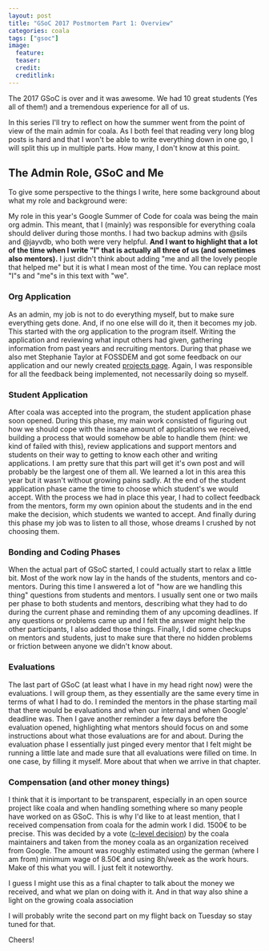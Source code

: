 ```yaml
---
layout: post
title: "GSoC 2017 Postmortem Part 1: Overview"
categories: coala
tags: ["gsoc"]
image:
  feature:
  teaser:
  credit:
  creditlink:
---
```


The 2017 GSoC is over and it was awesome. We had 10 great students
(Yes all of them!) and a tremendous experience for all of us.

In this series I'll try to reflect on how the summer went from the point
of view of the main admin for coala.
As I both feel that reading very long blog posts is hard and that I
won't be able to write everything down in one go, I will split this up
in multiple parts.
How many, I don't know at this point.


The Admin Role, GSoC and Me
----------------------------

To give some perspective to the things I write, here some background
about what my role and background were:

My role in this year's Google Summer of Code for coala was being the
main org admin. This meant, that I (mainly) was responsible for
everything coala should deliver during those months.
I had two backup admins with @sils and @jayvdb, who both were very
helpful.
**And I want to highlight that a lot of the time when I write "I" that
is actually all three of us (and sometimes also mentors).**
I just didn't think about adding "me and all the lovely people that
helped me" but it is what I mean most of the time.
You can replace most "I"s and "me"s in this text with "we".

### Org Application
As an admin, my job is not to do everything myself, but to
make sure everything gets done.
And, if no one else will do it, then it becomes my job.
This started with the org application to the program itself.
Writing the application and reviewing what input others had given,
gathering information from past years and recruiting mentors.
During that phase we also met Stephanie Taylor at FOSSDEM and got some
feedback on our application and our newly created
[projects page](http://projects.coala.io/).
Again, I was responsible for all the feedback being implemented, not
necessarily doing so myself.

### Student Application
After coala was accepted into the program, the student application phase
soon opened.
During this phase, my main work consisted of figuring out how we should
cope with the insane amount of applications we received, building a
process that would somehow be able to handle them (hint: we kind of
failed with this), review applications and support mentors and students
on their way to getting to know each other and writing applications.
I am pretty sure that this part will get it's own post and will probably
be the largest one of them all.
We learned a lot in this area this year but it wasn't without growing
pains sadly.
At the end of the student application phase came the time to choose
which student's we would accept.
With the process we had in place this year, I had to collect feedback
from the mentors, form my own opinion about the students and in the end
make the decision, which students we wanted to accept.
And finally during this phase my job was to listen to all those, whose
dreams I crushed by not choosing them.

### Bonding and Coding Phases
When the actual part of GSoC started, I could actually start to relax a
little bit.
Most of the work now lay in the hands of the students, mentors and
co-mentors.
During this time I answered a lot of "how are we handling this thing"
questions from students and mentors.
I usually sent one or two mails per phase to both students and mentors,
describing what they had to do during the current phase and reminding
them of any upcoming deadlines.
If any questions or problems came up and I felt the answer might help
the other participants, I also added those things.
Finally, I did some checkups on mentors and students, just to make
sure that there no hidden problems or friction between anyone we didn't
know about.

### Evaluations
The last part of GSoC (at least what I have in my head right now) were
the evaluations.
I will group them, as they essentially are the same every time in terms
of what I had to do.
I reminded the mentors in the phase starting mail that there would be
evaluations and when our internal and when Google' deadline was.
Then I gave another reminder a few days before the evaluation opened,
highlighting what mentors should focus on and some instructions about
what those evaluations are for and about.
During the evaluation phase I essentially just pinged every mentor that
I felt might be running a little late and made sure that all evaluations
were filled on time.
In one case, by filling it myself.
More about that when we arrive in that chapter.

### Compensation (and other money things)
I think that it is important to be transparent, especially in an open
source project like coala and when handling something where so many
people have worked on as GSoC.
This is why I'd like to at least mention, that I received compensation
from coala for the admin work I did.
1500€ to be precise.
This was decided by a vote
([c-level decision](https://github.com/coala/cEPs/blob/master/cEP-0001.md))
by the coala maintainers and taken from the money coala as an
organization received from Google.
The amount was roughly estimated using the german (where I am from)
minimum wage of 8.50€ and using 8h/week as the work hours.
Make of this what you will.
I just felt it noteworthy.

I guess I might use this as a final chapter to talk about the money we
received, and what we plan on doing with it.
And in that way also shine a light on the growing coala association


I will probably write the second part on my flight back on Tuesday so
stay tuned for that.

Cheers!
